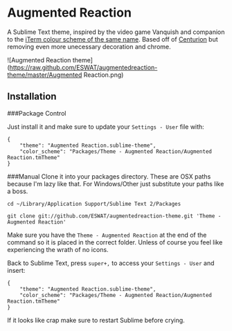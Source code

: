 Augmented Reaction
==================

A Sublime Text theme, inspired by the video game Vanquish and companion to the [iTerm colour scheme of the same name](https://github.com/ESWAT/augmented-reaction.itermcolors). Based off of [Centurion](https://github.com/allanhortle/Centurion) but removing even more unecessary decoration and chrome.

![Augmented Reaction theme](https://raw.github.com/ESWAT/augmentedreaction-theme/master/Augmented Reaction.png)

Installation
------------------------------------------------------------------------
###Package Control

Just install it and make sure to update your `Settings - User` file with:

```
{
    "theme": "Augmented Reaction.sublime-theme",
    "color_scheme": "Packages/Theme - Augmented Reaction/Augmented Reaction.tmTheme"
}
```

###Manual
Clone it into your packages directory. These are OSX paths because I'm lazy like that. For Windows/Other just substitute your paths like a boss.

    cd ~/Library/Application Support/Sublime Text 2/Packages

    git clone git://github.com/ESWAT/augmentedreaction-theme.git 'Theme - Augmented Reaction'

Make sure you have the `Theme - Augmented Reaction` at the end of the command so it is placed in the correct folder.
Unless of course you feel like experiencing the wrath of no icons.

Back to Sublime Text, press `super+,` to access your `Settings - User` and insert:

```
{
    "theme": "Augmented Reaction.sublime-theme",
    "color_scheme": "Packages/Theme - Augmented Reaction/Augmented Reaction.tmTheme"
}
```

If it looks like crap make sure to restart Sublime before crying.
